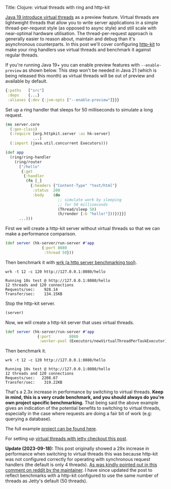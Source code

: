 Title: Clojure: virtual threads with ring and http-kit

[Java 19 introduce virtual threads](https://openjdk.org/jeps/425) as a preview feature. Virtual threads are lightweight threads that allow you to write server applications in a simple thread-per-request style (as opposed to async style) and still scale with near-optimal hardware utilisation. The thread-per-request approach is generally easier to reason about, maintain and debug than it's asynchronous counterparts. In this post we'll cover configuring [http-kit](https://github.com/http-kit/http-kit) to make your ring handlers use virtual threads and benchmark it against regular threads.

If you're running Java 19+ you can enable preview features with `--enable-preview` as shown below. This step won't be needed in Java 21 (which is being released this month) as virtual threads will be out of preview and available by default.

```Clojure
{:paths   ["src"]
 :deps    {...}
 :aliases {:dev {:jvm-opts ["--enable-preview"]}}}
```

Set up a ring handler that sleeps for 50 milliseconds to simulate a long request.

```Clojure
(ns server.core
  (:gen-class)
  (:require [org.httpkit.server :as hk-server]
            ...)
  (:import (java.util.concurrent Executors)))

(def app
  (ring/ring-handler
    (ring/router
      ["/hello"
       {:get
        {:handler
         (fn [_]
           {:headers {"Content-Type" "text/html"}
            :status  200
            :body    (do
                       ;; simulate work by sleeping
                       ;; for 50 milliseconds
                       (Thread/sleep 50)
                       (h/render [:b "hello!"]))})}}]
      ...)))
```

First we will create a http-kit server without virtual threads so that we can make a performance comparison.

```Clojure 
(def server (hk-server/run-server #'app
                {:port 8080
                 :thread 50}))
```

Then benchmark it with [wrk (a http server benchmarking tool)](https://github.com/wg/wrk).

```
wrk -t 12 -c 120 http://127.0.0.1:8080/hello

Running 10s test @ http://127.0.0.1:8080/hello
12 threads and 120 connections
Requests/sec:    928.14
Transfer/sec:    134.15KB
```

Stop the http-kit server.

```Clojure 
(server)
```

Now, we will create a http-kit server that uses virtual threads.

```Clojure
(def server (hk-server/run-server #'app
              {:port        8080
               :worker-pool (Executors/newVirtualThreadPerTaskExecutor)}))
```

Then benchmark it.

```
wrk -t 12 -c 120 http://127.0.0.1:8080/hello

Running 10s test @ http://127.0.0.1:8080/hello
12 threads and 120 connections
Requests/sec:   2208.67
Transfer/sec:    319.22KB
```

That's a 2.3x increase in performance by switching to virtual threads. **Keep in mind, this is a very crude benchmark, and you should always do you're own project specific benchmarking.** That being said the above example gives an indication of the potential benefits to switching to virtual threads, especially in the case where requests are doing a fair bit of work (e.g: querying a database).

The full example [project can be found here](https://github.com/andersmurphy/clj-cookbook/tree/master/virtual-threads/http-kit).

For setting up [virtual threads with jetty checkout this post](https://andersmurphy.com/2023/09/16/clojure-virtual-threads-with-ring-and-jetty.html).

**Update (2023-09-18):** This post originally showed a 29x increase in performance when switching to virtual threads this was because http-kit was not configured correctly for operating with synchronous request handlers (the default is only 4 threads). [As was kindly pointed out in this comment on reddit by the maintainer](https://www.reddit.com/r/Clojure/comments/16lq5gr/comment/k14ugqu/?utm_source=share&utm_medium=web2x&context=3). I have since updated the post to reflect benchmarks with a http-kit configured to use the same number of threads as Jetty's default (50 threads).
